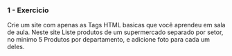 ### 1 - Exercicio
<p> Crie um site com apenas as Tags HTML basicas que você aprendeu em sala de aula. Neste site Liste produtos de um supermercado separado por setor, no minimo 5 Produtos por departamento, e adicione foto para cada um deles.</p>